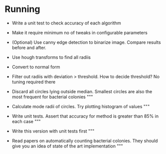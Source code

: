 # Running

* Write a unit test to check accuracy of each algorithm

* Make it require minimum no of tweaks in configurable parameters

* (Optional) Use canny edge detection to binarize image. Compare results before and after.

* Use hough transforms to find all radiis

* Convert to normal form

* Filter out radiis with deviation > threshold. How to decide threshold? No tuning required there

* Discard all circles lying outside median. Smallest circles are also the most frequent for bacterial colonies """

* Calculate mode radii of circles. Try plotting histogram of values """

* Write unit tests. Assert that accuracy for method is greater than 85% in each case """

* Write this version with unit tests first """

* Read papers on automatically counting bacterial colonies. They should give you an idea of state of the art implementation """
